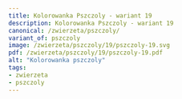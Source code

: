 ```yaml
---
title: Kolorowanka Pszczoly - wariant 19
description: Kolorowanka Pszczoly - wariant 19
canonical: /zwierzeta/pszczoly/
variant_of: pszczoly
image: /zwierzeta/pszczoly/19/pszczoly-19.svg
pdf: /zwierzeta/pszczoly/19/pszczoly-19.pdf
alt: "Kolorowanka pszczoly"
tags:
- zwierzeta
- pszczoly
---
```

